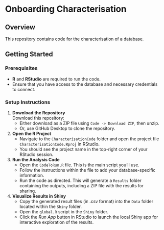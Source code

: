 # Onboarding Characterisation

## Overview

This repository contains code for the characterisation of a database.

## Getting Started

### Prerequisites

-   **R** and **RStudio** are required to run the code.
-   Ensure that you have access to the database and necessary credentials to connect.

### Setup Instructions

1.  **Download the Repository**\
    Download this repository:
    -   Either download as a ZIP file using `Code -> Download ZIP`, then unzip.
    -   Or, use GitHub Desktop to clone the repository.
2.  **Open the R Project**
    -   Navigate to the `CharacterisationCode` folder and open the project file `CharacterisationCode.Rproj` in RStudio.
    -   You should see the project name in the top-right corner of your RStudio session.
3.  **Run the Analysis Code**
    -   Open the `CodeToRun.R` file. This is the main script you’ll use.
    -   Follow the instructions within the file to add your database-specific information.
    -   Run the code as directed. This will generate a `Results` folder containing the outputs, including a ZIP file with the results for sharing.
4.  **Visualize Results in Shiny**
    -   Copy the generated result files (in .csv format) into the `Data` folder located within the `Shiny` folder.
    -   Open the `global.R` script in the `Shiny` folder.
    -   Click the *Run App* button in RStudio to launch the local Shiny app for interactive exploration of the results.
